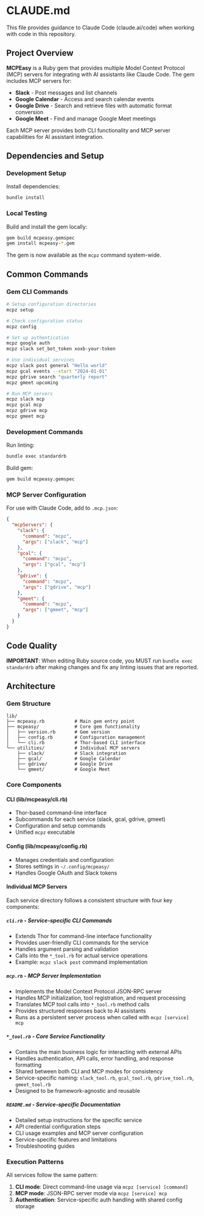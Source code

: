 # CLAUDE.md

This file provides guidance to Claude Code (claude.ai/code) when working with code in this repository.

## Project Overview

**MCPEasy** is a Ruby gem that provides multiple Model Context Protocol (MCP) servers for integrating with AI assistants like Claude Code. The gem includes MCP servers for:

- **Slack** - Post messages and list channels
- **Google Calendar** - Access and search calendar events
- **Google Drive** - Search and retrieve files with automatic format conversion
- **Google Meet** - Find and manage Google Meet meetings

Each MCP server provides both CLI functionality and MCP server capabilities for AI assistant integration.

## Dependencies and Setup

### Development Setup

Install dependencies:
```bash
bundle install
```

### Local Testing

Build and install the gem locally:
```bash
gem build mcpeasy.gemspec
gem install mcpeasy-*.gem
```

The gem is now available as the `mcpz` command system-wide.

## Common Commands

### Gem CLI Commands

```bash
# Setup configuration directories
mcpz setup

# Check configuration status
mcpz config

# Set up authentication
mcpz google auth
mcpz slack set_bot_token xoxb-your-token

# Use individual services
mcpz slack post general "Hello world"
mcpz gcal events --start "2024-01-01"
mcpz gdrive search "quarterly report"
mcpz gmeet upcoming

# Run MCP servers
mcpz slack mcp
mcpz gcal mcp
mcpz gdrive mcp
mcpz gmeet mcp
```

### Development Commands

Run linting:
```bash
bundle exec standardrb
```

Build gem:
```bash
gem build mcpeasy.gemspec
```

### MCP Server Configuration

For use with Claude Code, add to `.mcp.json`:
```json
{
  "mcpServers": {
    "slack": {
      "command": "mcpz",
      "args": ["slack", "mcp"]
    },
    "gcal": {
      "command": "mcpz",
      "args": ["gcal", "mcp"]
    },
    "gdrive": {
      "command": "mcpz",
      "args": ["gdrive", "mcp"]
    },
    "gmeet": {
      "command": "mcpz",
      "args": ["gmeet", "mcp"]
    }
  }
}
```

## Code Quality

**IMPORTANT**: When editing Ruby source code, you MUST run `bundle exec standardrb` after making changes and fix any linting issues that are reported.

## Architecture

### Gem Structure
```
lib/
├── mcpeasy.rb           # Main gem entry point
├── mcpeasy/             # Core gem functionality
│   ├── version.rb       # Gem version
│   ├── config.rb        # Configuration management
│   └── cli.rb           # Thor-based CLI interface
└── utilities/           # Individual MCP servers
    ├── slack/           # Slack integration
    ├── gcal/            # Google Calendar
    ├── gdrive/          # Google Drive
    └── gmeet/           # Google Meet
```

### Core Components

#### CLI (lib/mcpeasy/cli.rb)
- Thor-based command-line interface
- Subcommands for each service (slack, gcal, gdrive, gmeet)
- Configuration and setup commands
- Unified `mcpz` executable

#### Config (lib/mcpeasy/config.rb)
- Manages credentials and configuration
- Stores settings in `~/.config/mcpeasy/`
- Handles Google OAuth and Slack tokens

#### Individual MCP Servers
Each service directory follows a consistent structure with four key components:

##### `cli.rb` - Service-specific CLI Commands
- Extends Thor for command-line interface functionality
- Provides user-friendly CLI commands for the service
- Handles argument parsing and validation
- Calls into the `*_tool.rb` for actual service operations
- Example: `mcpz slack post` command implementation

##### `mcp.rb` - MCP Server Implementation
- Implements the Model Context Protocol JSON-RPC server
- Handles MCP initialization, tool registration, and request processing
- Translates MCP tool calls into `*_tool.rb` method calls
- Provides structured responses back to AI assistants
- Runs as a persistent server process when called with `mcpz [service] mcp`

##### `*_tool.rb` - Core Service Functionality
- Contains the main business logic for interacting with external APIs
- Handles authentication, API calls, error handling, and response formatting
- Shared between both CLI and MCP modes for consistency
- Service-specific naming: `slack_tool.rb`, `gcal_tool.rb`, `gdrive_tool.rb`, `gmeet_tool.rb`
- Designed to be framework-agnostic and reusable

##### `README.md` - Service-specific Documentation
- Detailed setup instructions for the specific service
- API credential configuration steps
- CLI usage examples and MCP server configuration
- Service-specific features and limitations
- Troubleshooting guides

### Execution Patterns
All services follow the same pattern:
1. **CLI mode**: Direct command-line usage via `mcpz [service] [command]`
2. **MCP mode**: JSON-RPC server mode via `mcpz [service] mcp`
3. **Authentication**: Service-specific auth handling with shared config storage